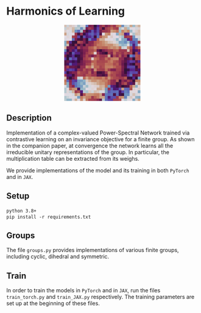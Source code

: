 # Harmonics of Learning
<p align="center">
<img src="rot_harm.png" alt="Rotational harmonics" width="200" />
</p>

## Description
Implementation of a complex-valued Power-Spectral Network trained via contrastive learning on an invariance objective for a finite group.
As shown in the companion paper, at convergence the network learns all the irreducible unitary representations of the group. In particular, the multiplication table can be extracted from its weighs.


We provide implementations of the model and its training in both `PyTorch` and in `JAX`.


## Setup
```
python 3.8+
pip install -r requirements.txt
```


## Groups
The file `groups.py` provides implementations of various finite groups, including cyclic, dihedral and symmetric.

## Train
In order to train the models in `PyTorch` and in `JAX`, run the files `train_torch.py` and `train_JAX.py` respectively. The training parameters are set up at the beginning of these files.
